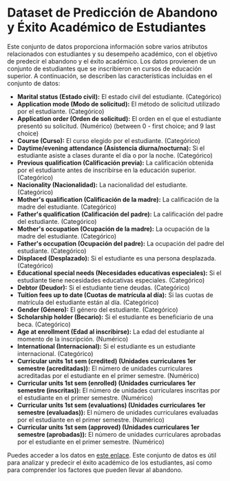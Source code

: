 # Dataset de Predicción de Abandono y Éxito Académico de Estudiantes

Este conjunto de datos proporciona información sobre varios atributos relacionados con estudiantes y su desempeño académico, con el objetivo de predecir el abandono y el éxito académico. Los datos provienen de un conjunto de estudiantes que se inscribieron en cursos de educación superior. A continuación, se describen las características incluidas en el conjunto de datos:

- **Marital status (Estado civil):** El estado civil del estudiante. (Categórico)
- **Application mode (Modo de solicitud):** El método de solicitud utilizado por el estudiante. (Categórico)
- **Application order (Orden de solicitud):** El orden en el que el estudiante presentó su solicitud. (Numérico) (between 0 - first choice; and 9 last choice)
- **Course (Curso):** El curso elegido por el estudiante. (Categórico)
- **Daytime/evening attendance (Asistencia diurna/nocturna):** Si el estudiante asiste a clases durante el día o por la noche. (Categórico)
- **Previous qualification (Calificación previa):** La calificación obtenida por el estudiante antes de inscribirse en la educación superior. (Categórico)
- **Nacionality (Nacionalidad):** La nacionalidad del estudiante. (Categórico)
- **Mother's qualification (Calificación de la madre):** La calificación de la madre del estudiante. (Categórico)
- **Father's qualification (Calificación del padre):** La calificación del padre del estudiante. (Categórico)
- **Mother's occupation (Ocupación de la madre):** La ocupación de la madre del estudiante. (Categórico)
- **Father's occupation (Ocupación del padre):** La ocupación del padre del estudiante. (Categórico)
- **Displaced (Desplazado):** Si el estudiante es una persona desplazada. (Categórico)
- **Educational special needs (Necesidades educativas especiales):** Si el estudiante tiene necesidades educativas especiales. (Categórico)
- **Debtor (Deudor):** Si el estudiante tiene deudas. (Categórico)
- **Tuition fees up to date (Cuotas de matrícula al día):** Si las cuotas de matrícula del estudiante están al día. (Categórico)
- **Gender (Género):** El género del estudiante. (Categórico)
- **Scholarship holder (Becario):** Si el estudiante es beneficiario de una beca. (Categórico)
- **Age at enrollment (Edad al inscribirse):** La edad del estudiante al momento de la inscripción. (Numérico)
- **International (Internacional):** Si el estudiante es un estudiante internacional. (Categórico)
- **Curricular units 1st sem (credited) (Unidades curriculares 1er semestre (acreditadas)):** El número de unidades curriculares acreditadas por el estudiante en el primer semestre. (Numérico)
- **Curricular units 1st sem (enrolled) (Unidades curriculares 1er semestre (inscritas)):** El número de unidades curriculares inscritas por el estudiante en el primer semestre. (Numérico)
- **Curricular units 1st sem (evaluations) (Unidades curriculares 1er semestre (evaluadas)):** El número de unidades curriculares evaluadas por el estudiante en el primer semestre. (Numérico)
- **Curricular units 1st sem (approved) (Unidades curriculares 1er semestre (aprobadas)):** El número de unidades curriculares aprobadas por el estudiante en el primer semestre. (Numérico)

Puedes acceder a los datos en [este enlace](https://www.kaggle.com/datasets/naveenkumar20bps1137/predict-students-dropout-and-academic-success/data). Este conjunto de datos es útil para analizar y predecir el éxito académico de los estudiantes, así como para comprender los factores que pueden llevar al abandono.

